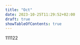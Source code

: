 ```yaml
---
title: "Oct"
date: 2023-10-25T11:29:52+02:00
draft: true
showTableOfContents: true
---
```


111122

